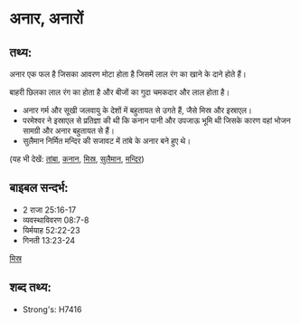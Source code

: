 # अनार, अनारों #

## तथ्य: ##

अनार एक फल है जिसका आवरण मोटा होता है जिसमें लाल रंग का खाने के दाने होते हैं।

बाहरी छिलका लाल रंग का होता है और बीजों का गुदा चमकदार और लाल होता है।

* अनार गर्म और सूखी जलवायु के देशों में बहुतायत से उगते हैं, जैसे मिस्र और इस्राएल।
* परमेश्वर ने इस्राएल से प्रतिज्ञा की थी कि कनान पानी और उपजाऊ भूमि थी जिसके कारण वहां भोजन सामग्री और अनार बहुतायत से हैं।
* सुलैमान निर्मित मन्दिर की सजावट में तांबे के अनार बने हुए थे।

(यह भी देखें: [तांबा](../bronze.md), [कनान](../canaan.md), [मिस्र](../egypt.md), [सुलैमान](../solomon.md), [मन्दिर](../temple.md))

## बाइबल सन्दर्भ: ##

* 2 राजा 25:16-17
* व्यवस्थाविवरण 08:7-8
* यिर्मयाह 52:22-23
* गिनती 13:23-24

[मिस्र](../egypt.md)

## शब्द तथ्य: ##

* Strong's: H7416
